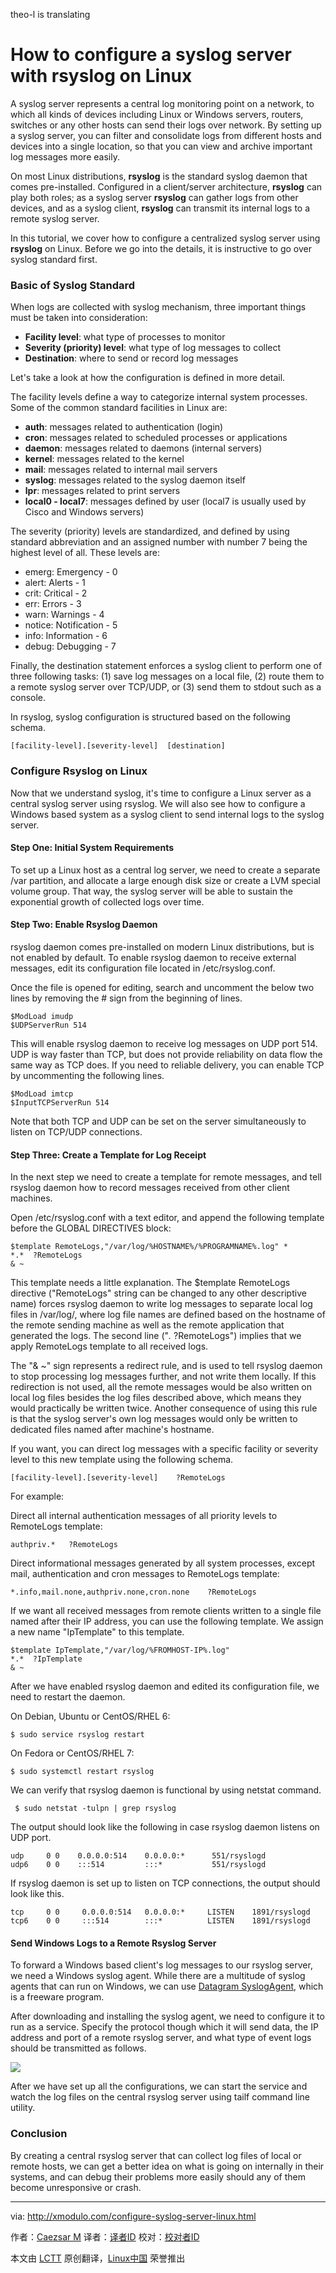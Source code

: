 theo-l is translating

How to configure a syslog server with rsyslog on Linux
================================================================================
A syslog server represents a central log monitoring point on a network, to which all kinds of devices including Linux or Windows servers, routers, switches or any other hosts can send their logs over network. By setting up a syslog server, you can filter and consolidate logs from different hosts and devices into a single location, so that you can view and archive important log messages more easily.

On most Linux distributions, **rsyslog** is the standard syslog daemon that comes pre-installed. Configured in a client/server architecture, **rsyslog** can play both roles; as a syslog server **rsyslog** can gather logs from other devices, and as a syslog client, **rsyslog** can transmit its internal logs to a remote syslog server.

In this tutorial, we cover how to configure a centralized syslog server using **rsyslog** on Linux. Before we go into the details, it is instructive to go over syslog standard first.

### Basic of Syslog Standard ###

When logs are collected with syslog mechanism, three important things must be taken into consideration:

- **Facility level**: what type of processes to monitor
- **Severity (priority) level**: what type of log messages to collect
- **Destination**: where to send or record log messages 

Let's take a look at how the configuration is defined in more detail.

The facility levels define a way to categorize internal system processes. Some of the common standard facilities in Linux are:

- **auth**: messages related to authentication (login)
- **cron**: messages related to scheduled processes or applications
- **daemon**: messages related to daemons (internal servers)
- **kernel**: messages related to the kernel
- **mail**: messages related to internal mail servers
- **syslog**: messages related to the syslog daemon itself
- **lpr**: messages related to print servers
- **local0 - local7**: messages defined by user (local7 is usually used by Cisco and Windows servers) 

The severity (priority) levels are standardized, and defined by using standard abbreviation and an assigned number with number 7 being the highest level of all. These levels are: 

- emerg: Emergency - 0
- alert: Alerts - 1
- crit: Critical - 2
- err: Errors - 3
- warn: Warnings - 4
- notice: Notification - 5
- info: Information - 6
- debug: Debugging - 7 

Finally, the destination statement enforces a syslog client to perform one of three following tasks: (1) save log messages on a local file, (2) route them to a remote syslog server over TCP/UDP, or (3) send them to stdout such as a console.

In rsyslog, syslog configuration is structured based on the following schema.

    [facility-level].[severity-level]  [destination]

### Configure Rsyslog on Linux ###

Now that we understand syslog, it's time to configure a Linux server as a central syslog server using rsyslog. We will also see how to configure a Windows based system as a syslog client to send internal logs to the syslog server.

#### Step One: Initial System Requirements ####

To set up a Linux host as a central log server, we need to create a separate /var partition, and allocate a large enough disk size or create a LVM special volume group. That way, the syslog server will be able to sustain the exponential growth of collected logs over time.

#### Step Two: Enable Rsyslog Daemon ####

rsyslog daemon comes pre-installed on modern Linux distributions, but is not enabled by default. To enable rsyslog daemon to receive external messages, edit its configuration file located in /etc/rsyslog.conf.

Once the file is opened for editing, search and uncomment the below two lines by removing the # sign from the beginning of lines.

    $ModLoad imudp
    $UDPServerRun 514

This will enable rsyslog daemon to receive log messages on UDP port 514. UDP is way faster than TCP, but does not provide reliability on data flow the same way as TCP does. If you need to reliable delivery, you can enable TCP by uncommenting the following lines.

    $ModLoad imtcp
    $InputTCPServerRun 514 

Note that both TCP and UDP can be set on the server simultaneously to listen on TCP/UDP connections.

#### Step Three: Create a Template for Log Receipt ####

In the next step we need to create a template for remote messages, and tell rsyslog daemon how to record messages received from other client machines.

Open /etc/rsyslog.conf with a text editor, and append the following template before the GLOBAL DIRECTIVES block:

    $template RemoteLogs,"/var/log/%HOSTNAME%/%PROGRAMNAME%.log" *
    *.*  ?RemoteLogs
    & ~

This template needs a little explanation. The $template RemoteLogs directive ("RemoteLogs" string can be changed to any other descriptive name) forces rsyslog daemon to write log messages to separate local log files in /var/log/, where log file names are defined based on the hostname of the remote sending machine as well as the remote application that generated the logs. The second line ("*.* ?RemoteLogs") implies that we apply RemoteLogs template to all received logs.

The "& ~" sign represents a redirect rule, and is used to tell rsyslog daemon to stop processing log messages further, and not write them locally. If this redirection is not used, all the remote messages would be also written on local log files besides the log files described above, which means they would practically be written twice. Another consequence of using this rule is that the syslog server's own log messages would only be written to dedicated files named after machine's hostname. 

If you want, you can direct log messages with a specific facility or severity level to this new template using the following schema.

    [facility-level].[severity-level]    ?RemoteLogs

For example:

Direct all internal authentication messages of all priority levels to RemoteLogs template:

    authpriv.*   ?RemoteLogs 

Direct informational messages generated by all system processes, except mail, authentication and cron messages to RemoteLogs template:

    *.info,mail.none,authpriv.none,cron.none    ?RemoteLogs

If we want all received messages from remote clients written to a single file named after their IP address, you can use the following template. We assign a new name "IpTemplate" to this template.

    $template IpTemplate,"/var/log/%FROMHOST-IP%.log" 
    *.*  ?IpTemplate 
    & ~ 

After we have enabled rsyslog daemon and edited its configuration file, we need to restart the daemon.

On Debian, Ubuntu or CentOS/RHEL 6:

    $ sudo service rsyslog restart 

On Fedora or CentOS/RHEL 7:

    $ sudo systemctl restart rsyslog 

We can verify that rsyslog daemon is functional by using netstat command.

     $ sudo netstat -tulpn | grep rsyslog 

The output should look like the following in case rsyslog daemon listens on UDP port. 

    udp     0 0    0.0.0.0:514    0.0.0.0:*      551/rsyslogd 
    udp6    0 0    :::514         :::*           551/rsyslogd 

If rsyslog daemon is set up to listen on TCP connections, the output should look like this.

    tcp     0 0     0.0.0.0:514   0.0.0.0:*     LISTEN    1891/rsyslogd 
    tcp6    0 0     :::514        :::*          LISTEN    1891/rsyslogd

#### Send Windows Logs to a Remote Rsyslog Server ####

To forward a Windows based client's log messages to our rsyslog server, we need a Windows syslog agent. While there are a multitude of syslog agents that can run on Windows, we can use [Datagram SyslogAgent][1], which is a freeware program.

After downloading and installing the syslog agent, we need to configure it to run as a service. Specify the protocol though which it will send data, the IP address and port of a remote rsyslog server, and what type of event logs should be transmitted as follows.

![](https://farm8.staticflickr.com/7509/15305930594_27b7f4440a_o.jpg)

After we have set up all the configurations, we can start the service and watch the log files on the central rsyslog server using tailf command line utility.

### Conclusion ###

By creating a central rsyslog server that can collect log files of local or remote hosts, we can get a better idea on what is going on internally in their systems, and can debug their problems more easily should any of them become unresponsive or crash.

--------------------------------------------------------------------------------

via: http://xmodulo.com/configure-syslog-server-linux.html

作者：[Caezsar M][a]
译者：[译者ID](https://github.com/译者ID)
校对：[校对者ID](https://github.com/校对者ID)

本文由 [LCTT](https://github.com/LCTT/TranslateProject) 原创翻译，[Linux中国](http://linux.cn/) 荣誉推出

[a]:http://xmodulo.com/author/caezsar
[1]:http://www.syslogserver.com/download.html
